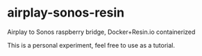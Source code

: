 # airplay-sonos-resin
Airplay to Sonos raspberry bridge, Docker+Resin.io containerized

This is a personal experiment, feel free to use as a tutorial.